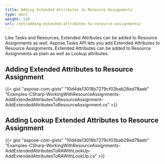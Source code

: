 ```yaml
---
title: Adding Extended Attributes to Resource Assignments
type: docs
weight: 120
url: /net/adding-extended-attributes-to-resource-assignments/
---
```


Like Tasks and Resources, Extended Attributes can be added to Resource Assignments as well. Aspose.Tasks API lets you add Extended Attributes to Resource Assignments. Extended Attributes can be added to Resource Assignments as plain as well as Lookup attributes.
## **Adding Extended Attributes to Resource Assignment**
{{< gist "aspose-com-gists" "10d4de13018b7279cf03bab28ed78aeb" "Examples-CSharp-WorkingWithResourceAssignments-AddExtendedAttributesToResourceAssignment-AddExtendedAttributesToResourceAssignment.cs" >}}
## **Adding Lookup Extended Attributes to Resource Assignment**
{{< gist "aspose-com-gists" "10d4de13018b7279cf03bab28ed78aeb" "Examples-CSharp-WorkingWithResourceAssignments-AddExtendedAttributesToRAWithLookUp-AddExtendedAttributesToRAWithLookUp.cs" >}}
